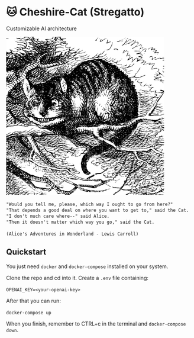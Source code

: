 # 🐱 Cheshire-Cat (Stregatto)
Customizable AI architecture

![Wikipedia picture of the Cheshire Cat](cheshire-cat.jpeg)

```
"Would you tell me, please, which way I ought to go from here?"
"That depends a good deal on where you want to get to," said the Cat.
"I don't much care where--" said Alice.
"Then it doesn't matter which way you go," said the Cat.

(Alice's Adventures in Wonderland - Lewis Carroll)
```

## Quickstart

You just need `docker` and `docker-compose` installed on your system.

Clone the repo and cd into it. Create a `.env` file containing:

```OPENAI_KEY=<your-openai-key>```

After that you can run:

```docker-compose up```

When you finish, remember to CTRL+c in the terminal and `docker-compose down`.

